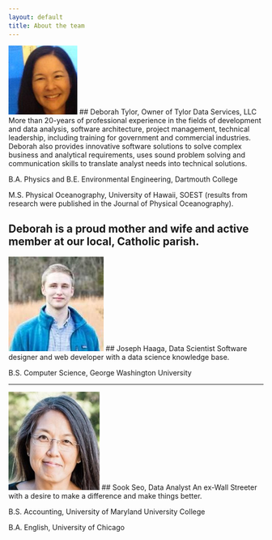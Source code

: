 ```yaml
---
layout: default
title: About the team
---
```

<img src="images/DT_pic.jpg"> 
## Deborah Tylor, Owner of Tylor Data Services, LLC
More than 20-years of professional experience in the fields of development and data analysis, software architecture, project management, technical leadership, including training for government and commercial industries. Deborah also provides innovative software solutions to solve complex business and analytical requirements, uses sound problem solving and communication skills to translate analyst needs into technical solutions.  

B.A. Physics and B.E. Environmental Engineering, Dartmouth College 

M.S. Physical Oceanography, University of Hawaii, SOEST (results from research were published in the Journal of Physical Oceanography).

Deborah is a proud mother and wife and active member at our local, Catholic parish.
---

<img src="images/JH.jpg">
## Joseph Haaga, Data Scientist
Software designer and web developer with a data science knowledge base. 

B.S. Computer Science, George Washington University

---

<img src="images/ss.jpg">
## Sook Seo, Data Analyst
An ex-Wall Streeter with a desire to make a difference and make things better. 

B.S. Accounting, University of Maryland University College

B.A. English, University of Chicago
